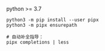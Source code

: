 python >= 3.7

```shell
python3 -m pip install --user pipx
python3 -m pipx ensurepath

# 自动补全指导：
pipx completions | less
```
